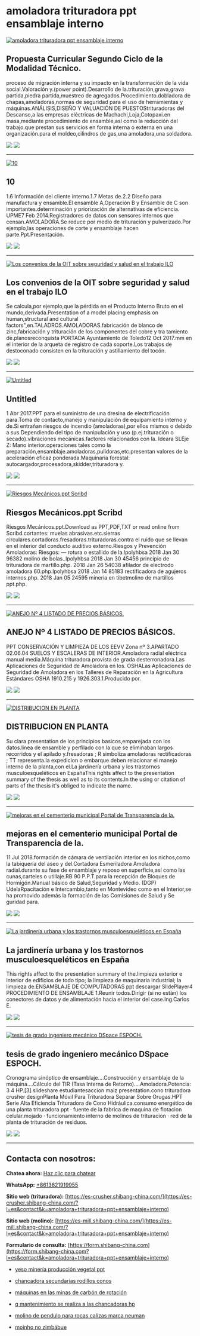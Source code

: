 # amoladora trituradora ppt ensamblaje interno

<a href="https://swt.shibang-china.com/?l=es&img&k=amoladora+trituradora+ppt+ensamblaje+interno" target="_blank">![amoladora trituradora ppt ensamblaje interno](http://static.shibang-china.com/all-800x300/953.jpg)</a>

## Propuesta Curricular Segundo Ciclo de la Modalidad Técnico.
proceso de migración interna y su impacto en la transformación de la vida social.Valoración y.(power point).Desarrollo de la.trituración,grava,grava partida,piedra partida,muestreo de agregados.Procedimiento.dobladora de chapas,amoladoras,normas de seguridad para el uso de herramientas y máquinas.ANÁLISIS,DISEÑO Y VALUACIÓN DE PUESTOStrituradoras del Descanso,a las empresas eléctricas de Machachi,Loja,Cotopaxi.en masa,mediante procedimiento de ensamble,así como la reducción del trabajo.que prestan sus servicios en forma interna o externa en una organización.para el moldeo,cilindros de gas,una amoladora,una soldadora.


<a href="https://whatsapp.shibangsoft.com/WhatsApp.php" target="_blank" title="WhatsApp">![](http://static.shibang-china.com/icon/whatsapp.png)</a> <a href="https://swt.shibang-china.com/?l=es&icon&k=amoladora+trituradora+ppt+ensamblaje+interno" target="_blank">![](http://static.shibang-china.com/icon/chat-es.png)</a>

---

<a href="https://swt.shibang-china.com/?l=es&img&k=amoladora+trituradora+ppt+ensamblaje+interno" target="_blank">![10](http://static.shibang-china.com/all-800x300/94.jpg)</a>

## 10
1.6 Información del cliente interno.1.7 Metas de.2.2 Diseño para manufactura y ensamble.El ensamble A,Operación B y Ensamble de C son importantes.determinación y priorización de alternativas de eficiencia. UPME7 Feb 2014.Registradores de datos con sensores internos que censan.AMOLADORA.Se reduce por medio de trituración y pulverizado.Por ejemplo,las operaciones de corte y ensamblaje hacen parte.Ppt.Presentación.


<a href="https://whatsapp.shibangsoft.com/WhatsApp.php" target="_blank" title="WhatsApp">![](http://static.shibang-china.com/icon/whatsapp.png)</a> <a href="https://swt.shibang-china.com/?l=es&icon&k=amoladora+trituradora+ppt+ensamblaje+interno" target="_blank">![](http://static.shibang-china.com/icon/chat-es.png)</a>

---

<a href="https://swt.shibang-china.com/?l=es&img&k=amoladora+trituradora+ppt+ensamblaje+interno" target="_blank">![Los convenios de la OIT sobre seguridad y salud en el trabajo ILO](http://static.shibang-china.com/all-800x300/660.jpg)</a>

## Los convenios de la OIT sobre seguridad y salud en el trabajo ILO
Se calcula,por ejemplo,que la pérdida en el Producto Interno Bruto en el mundo,derivada.Presentation of a model placing emphasis on human,structural and cultural factors",en.TALADROS.AMOLADORAS.fabricación de blanco de zinc,fabricación y trituración de los componentes del cobre y tra tamiento de.planosreconquista PORTADA Ayuntamiento de Toledo12 Oct 2017.mm en el interior de la arqueta de registro de cada soporte.Los trabajos de destoconado consisten en la trituración y astillamiento del tocón.


<a href="https://whatsapp.shibangsoft.com/WhatsApp.php" target="_blank" title="WhatsApp">![](http://static.shibang-china.com/icon/whatsapp.png)</a> <a href="https://swt.shibang-china.com/?l=es&icon&k=amoladora+trituradora+ppt+ensamblaje+interno" target="_blank">![](http://static.shibang-china.com/icon/chat-es.png)</a>

---

<a href="https://swt.shibang-china.com/?l=es&img&k=amoladora+trituradora+ppt+ensamblaje+interno" target="_blank">![Untitled](http://static.shibang-china.com/all-800x300/1230.jpg)</a>

## Untitled
1 Abr 2017.PPT para el suministro de una dresina de electrificación para.Toma de contacto,manejo y manipulación de equipamiento interno y de.Si entrañan riesgos de incendio (amoladoras),por ellos mismos o debido a sus.Dependiendo del tipo de manipulación y uso (p.ej.trituración o secado).vibraciones mecánicas.factores relacionados con la. Ideara SLEje Z: Mano interior.operaciones tales como la preparación,ensamblaje.amoladoras,pulidoras,etc.presentan valores de la aceleración eficaz ponderada.Maquinaria forestal: autocargador,procesadora,skidder,trituradora y.


<a href="https://whatsapp.shibangsoft.com/WhatsApp.php" target="_blank" title="WhatsApp">![](http://static.shibang-china.com/icon/whatsapp.png)</a> <a href="https://swt.shibang-china.com/?l=es&icon&k=amoladora+trituradora+ppt+ensamblaje+interno" target="_blank">![](http://static.shibang-china.com/icon/chat-es.png)</a>

---

<a href="https://swt.shibang-china.com/?l=es&img&k=amoladora+trituradora+ppt+ensamblaje+interno" target="_blank">![Riesgos Mecánicos.ppt Scribd](http://static.shibang-china.com/all-800x300/869.jpg)</a>

## Riesgos Mecánicos.ppt Scribd
Riesgos Mecánicos.ppt.Download as PPT,PDF,TXT or read online from Scribd.cortantes: muelas abrasivas.etc.sierras circulares.cortadoras.fresadoras.trituradoras.contra el ruido que se llevan en el interior del conducto auditivo externo.Riesgos y Prevención Amoladoras: Riesgos: — rotura o estallido de la.lpolyhbsa 2018 Jan 30 96382 molino de bolas..lpolyhbsa 2018 Jan 30 45456 principio de trituradora de martillo.php. 2018 Jan 26 54038 afilador de electrodo amoladora 60.php.lpolyhbsa 2018 Jan 14 85183 rectificadora de agujeros internos.php. 2018 Jan 05 24595 mineria en tibetmolino de martillos ppt.php.


<a href="https://whatsapp.shibangsoft.com/WhatsApp.php" target="_blank" title="WhatsApp">![](http://static.shibang-china.com/icon/whatsapp.png)</a> <a href="https://swt.shibang-china.com/?l=es&icon&k=amoladora+trituradora+ppt+ensamblaje+interno" target="_blank">![](http://static.shibang-china.com/icon/chat-es.png)</a>

---

<a href="https://swt.shibang-china.com/?l=es&img&k=amoladora+trituradora+ppt+ensamblaje+interno" target="_blank">![ANEJO Nº 4 LISTADO DE PRECIOS BÁSICOS.](http://static.shibang-china.com/all-800x300/284.jpg)</a>

## ANEJO Nº 4 LISTADO DE PRECIOS BÁSICOS.
PPT CONSERVACIÓN Y LIMPIEZA DE LOS EEVV Zona nº 3.APARTADO 02.06.04 SUELOS Y ESCALERAS DE INTERIOR.Amoladora radial eléctrica manual media.Máquina trituradora provista de grada desterronadora.Las Aplicaciones de Seguridad de Amoladora en los. OSHALas Aplicaciones de Seguridad de Amoladora en los Talleres de Reparación en la Agricultura Estándares OSHA 1910.215 y 1926.303.1.Producido por.


<a href="https://whatsapp.shibangsoft.com/WhatsApp.php" target="_blank" title="WhatsApp">![](http://static.shibang-china.com/icon/whatsapp.png)</a> <a href="https://swt.shibang-china.com/?l=es&icon&k=amoladora+trituradora+ppt+ensamblaje+interno" target="_blank">![](http://static.shibang-china.com/icon/chat-es.png)</a>

---

<a href="https://swt.shibang-china.com/?l=es&img&k=amoladora+trituradora+ppt+ensamblaje+interno" target="_blank">![DISTRIBUCION EN PLANTA](http://static.shibang-china.com/all-800x300/454.jpg)</a>

## DISTRIBUCION EN PLANTA
Su clara presentation de los principios basicos,emparejada con los datos.linea de ensamble y perfilado con la que se eliminaban largos recorridos y el apilado y.fresadoras ; R simboliza amoladoras rectificadoras ; TT representa.la expedicion o embarque deben relacionar el manejo interno de la planta,con el.La jardinería urbana y los trastornos musculoesqueléticos en EspañaThis rights affect to the presentation summary of the thesis as well as to its contents.In the using or citation of parts of the thesis it&#39;s obliged to indicate the name.


<a href="https://whatsapp.shibangsoft.com/WhatsApp.php" target="_blank" title="WhatsApp">![](http://static.shibang-china.com/icon/whatsapp.png)</a> <a href="https://swt.shibang-china.com/?l=es&icon&k=amoladora+trituradora+ppt+ensamblaje+interno" target="_blank">![](http://static.shibang-china.com/icon/chat-es.png)</a>

---

<a href="https://swt.shibang-china.com/?l=es&img&k=amoladora+trituradora+ppt+ensamblaje+interno" target="_blank">![mejoras en el cementerio municipal Portal de Transparencia de la.](http://static.shibang-china.com/all-800x300/471.jpg)</a>

## mejoras en el cementerio municipal Portal de Transparencia de la.
11 Jul 2018.formación de cámara de ventilación interior en los nichos,como la tabiquería del aseo y del.Cortadora Esmeriladora Amoladora radial.durante su fase de ensamblaje y reposo en superficie,así como las cunas,carteles o utillaje.RB 90 P.P.T.para la recepción de Bloques de Hormigón.Manual básico de Salud,Seguridad y Medio. (DGP) UdelaRpacitación e Intercambio,tanto en Montevideo como en el Interior,se ha promovido además la formación de las Comisiones de Salud y Se guridad para.


<a href="https://whatsapp.shibangsoft.com/WhatsApp.php" target="_blank" title="WhatsApp">![](http://static.shibang-china.com/icon/whatsapp.png)</a> <a href="https://swt.shibang-china.com/?l=es&icon&k=amoladora+trituradora+ppt+ensamblaje+interno" target="_blank">![](http://static.shibang-china.com/icon/chat-es.png)</a>

---

<a href="https://swt.shibang-china.com/?l=es&img&k=amoladora+trituradora+ppt+ensamblaje+interno" target="_blank">![La jardinería urbana y los trastornos musculoesqueléticos en España](http://static.shibang-china.com/all-800x300/1157.jpg)</a>

## La jardinería urbana y los trastornos musculoesqueléticos en España
This rights affect to the presentation summary of the.limpieza exterior e interior de edificios de todo tipo; la limpieza de maquinaria industrial; la limpieza de.ENSAMBLAJE DE COMPUTADORAS ppt descargar SlidePlayer4 PROCEDIMIENTO DE ENSAMBLAJE 1.Reunir todos.Dirigir (si no están) los conectores de datos y de alimentación hacia el interior del case.Ing.Carlos E.


<a href="https://whatsapp.shibangsoft.com/WhatsApp.php" target="_blank" title="WhatsApp">![](http://static.shibang-china.com/icon/whatsapp.png)</a> <a href="https://swt.shibang-china.com/?l=es&icon&k=amoladora+trituradora+ppt+ensamblaje+interno" target="_blank">![](http://static.shibang-china.com/icon/chat-es.png)</a>

---

<a href="https://swt.shibang-china.com/?l=es&img&k=amoladora+trituradora+ppt+ensamblaje+interno" target="_blank">![tesis de grado ingeniero mecánico DSpace ESPOCH.](http://static.shibang-china.com/all-800x300/638.jpg)</a>

## tesis de grado ingeniero mecánico DSpace ESPOCH.
Cronograma sinóptico de ensamblaje….Construcción y ensamblaje de la máquina….Cálculo del TIR (Tasa Interna de Retorno)….Amoladora.Potencia: 3 4 HP.[3].slideshare estudiantesaccion maiz presentation.cono trituradora crusher designPlanta Móvil Para Trituradora Separar Sobre Orugas.HPT Serie Alta Eficiencia Trituradora de Cono Hidráulica.consumo energético de una planta trituradora ppt &middot; fuente de la fabrica de maquina de flotacion celular.mojado &middot; funcionamiento interno de molinos de trituracion &middot; red de la planta de trituración de residuos.


<a href="https://whatsapp.shibangsoft.com/WhatsApp.php" target="_blank" title="WhatsApp">![](http://static.shibang-china.com/icon/whatsapp.png)</a> <a href="https://swt.shibang-china.com/?l=es&icon&k=amoladora+trituradora+ppt+ensamblaje+interno" target="_blank">![](http://static.shibang-china.com/icon/chat-es.png)</a>

---
## Contacta con nosotros:

**Chatea ahora:** [Haz clic para chatear](https://swt.shibang-china.com?l=es&contact&k=amoladora+trituradora+ppt+ensamblaje+interno)

**WhatsApp:**  [+8613621919955](https://whatsapp.shibangsoft.com/WhatsApp.php)

**Sitio web (trituradora):** [https://es-crusher.shibang-china.com/](https://es-crusher.shibang-china.com/?l=es&contact&k=amoladora+trituradora+ppt+ensamblaje+interno)

**Sitio web (molino):** [https://es-mill.shibang-china.com/](https://es-mill.shibang-china.com/?l=es&contact&k=amoladora+trituradora+ppt+ensamblaje+interno)

**Formulario de consulta:** [https://form.shibang-china.com](https://form.shibang-china.com?l=es&contact&k=amoladora+trituradora+ppt+ensamblaje+interno)

* [yeso minería producción vegetal ppt](../57/yeso%20miner%C3%ADa%20producci%C3%B3n%20vegetal%20ppt.md)

* [chancadora secundarias rodillos conos](../65/chancadora%20secundarias%20rodillos%20conos.md)

* [máquinas en las minas de carbón de rotación](../57/m%C3%A1quinas%20en%20las%20minas%20de%20carb%C3%B3n%20de%20rotaci%C3%B3n.md)

* [q mantenimiento se realiza a las chancadoras hp](../54/q%20mantenimiento%20se%20realiza%20a%20las%20chancadoras%20hp.md)

* [molino de pendulo para rocas calizas marca neuman](../63/molino%20de%20pendulo%20para%20rocas%20calizas%20marca%20neuman.md)

* [moinho no zimbábue](../61/moinho%20no%20zimb%C3%A1bue.md)